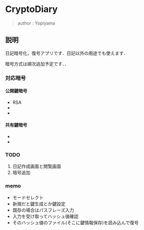 # CryptoDiary
> author : Yopiyama
## 説明
日記暗号化，復号アプリです．日記以外の用途でも使えます．

暗号方式は順次追加予定です．．

### 対応暗号
#### 公開鍵暗号
* RSA
* 
* 

#### 共有鍵暗号
* 
* 


### TODO
1. 日記作成画面と閲覧画面
1. 暗号追加


### memo
* モードセレクト
* 新規だと鍵生成とか鍵設定
* 既存の場合はパスフレーズ入力
* 入力を受け取ってハッシュ値確認
* そのハッシュ値のファイル(そこに鍵情報保存)を読み込んで復号


